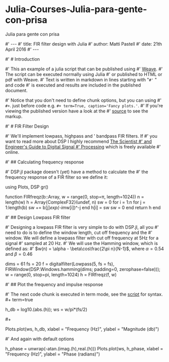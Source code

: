 # Julia-Courses-Julia-para-gente-con-prisa
Julia para gente con prisa



#' ---
#' title: FIR filter design with Julia
#' author: Matti Pastell
#' date: 21th April 2016
#' ---

#' # Introduction

#' This an example of a julia script that can be published using
#' [Weave](http://weavejl.mpastell.com/dev/usage/).
#' The script can be executed normally using Julia
#' or published to HTML or pdf with Weave.
#' Text is written in markdown in lines starting with "`#'` " and code
#' is executed and results are included in the published document.

#' Notice that you don't need to define chunk options, but you can using
#' `#+`. just before code e.g. `#+ term=True, caption='Fancy plots.'`.
#' If you're viewing the published version have a look at the
#' [source](FIR_design_plots.jl) to see the markup.


#' # FIR Filter Design

#' We'll implement lowpass, highpass and ' bandpass FIR filters. If
#' you want to read more about DSP I highly recommend [The Scientist
#' and Engineer's Guide to Digital Signal
#' Processing](http://www.dspguide.com/) which is freely available
#' online.

#' ## Calculating frequency response

#' DSP.jl package doesn't (yet) have a method to calculate the
#' the frequency response of a FIR filter so we define it:

using Plots, DSP
gr()

function FIRfreqz(b::Array, w = range(0, stop=π, length=1024))
    n = length(w)
    h = Array{ComplexF32}(undef, n)
    sw = 0
    for i = 1:n
      for j = 1:length(b)
        sw += b[j]*exp(-im*w[i])^-j
      end
      h[i] = sw
      sw = 0
    end
    return h
end


#' ## Design Lowpass FIR filter

#' Designing a lowpass FIR filter is very simple to do with DSP.jl, all you
#' need to do is to define the window length, cut off frequency and the
#' window. We will define a lowpass filter with cut off frequency at 5Hz for a signal
#' sampled at 20 Hz.
#' We will use the Hamming window, which is defined as:
#' $w(n) = \alpha - \beta\cos\frac{2\pi n}{N-1}$, where $\alpha=0.54$ and $\beta=0.46$

dims = 61
fs = 20
f = digitalfilter(Lowpass(5, fs = fs), FIRWindow(DSP.Windows.hamming(dims; padding=0, zerophase=false)));
w = range(0, stop=pi, length=1024)
h = FIRfreqz(f, w)

#' ## Plot the frequency and impulse response

#' The next code chunk is executed in term mode, see the [script](FIR_design.jl) for syntax.
#+ term=true

h_db = log10.(abs.(h));
ws = w/pi*(fs/2)

#+

Plots.plot(ws, h_db,
      xlabel = "Frequency (Hz)", ylabel = "Magnitude (db)")

#' And again with default options

h_phase = unwrap(-atan.(imag.(h),real.(h)))
Plots.plot(ws, h_phase,
    xlabel = "Frequency (Hz)", ylabel = "Phase (radians)")



